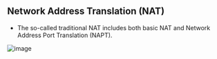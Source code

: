 ## Network Address Translation (NAT)
* The so-called traditional NAT includes both basic NAT and Network Address Port Translation (NAPT).

![image](https://user-images.githubusercontent.com/46720890/119988019-3b24e380-bff8-11eb-936e-a45f9d8cca5f.png)
